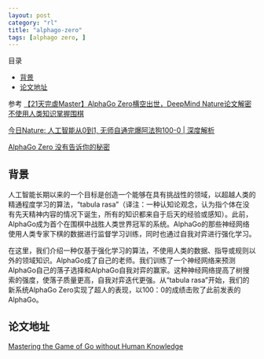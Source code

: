```yaml
---
layout: post
category: "rl"
title: "alphago-zero"
tags: [alphago zero, ]
---
```


目录

<!-- TOC -->

- [背景](#背景)
- [论文地址](#论文地址)

<!-- /TOC -->

参考
[【21天完虐Master】AlphaGo Zero横空出世，DeepMind Nature论文解密不使用人类知识掌握围棋](https://mp.weixin.qq.com/s?__biz=MzI3MTA0MTk1MA==&mid=2652006424&idx=1&sn=d0be3ac450e735cbd9946de4f155fc42&chksm=f1211ce9c65695ff159a3f44d31abc92ad9494bef122082a09089d3ffeaa9e74678db1256392&mpshare=1&scene=1&srcid=10192t2Uq9DfDmj8F6gQ652a&pass_ticket=h3hZq0WHA7Cyui0YBndmrxji2MHJPRFf2%2F6zqKyUTOnTIhZZuESFoAbpmgeoETVa#rd)

[今日Nature: 人工智能从0到1, 无师自通完爆阿法狗100-0 | 深度解析](https://mp.weixin.qq.com/s?__biz=MzA4NDQwNDQ2Nw==&mid=2650480675&idx=1&sn=9cfb29cb37fa28892cae59775ba6b816&chksm=87e831bfb09fb8a92f24ad7516e51ca215cefa627d3fa0d4a82b334418a8311dd37ee02e9e29&mpshare=1&scene=1&srcid=1019QrErNgHVFjp0D7xARMyj&pass_ticket=h3hZq0WHA7Cyui0YBndmrxji2MHJPRFf2%2F6zqKyUTOnTIhZZuESFoAbpmgeoETVa#rd)

[AlphaGo Zero 没有告诉你的秘密](https://mp.weixin.qq.com/s?__biz=MjM5ODIzNDQ3Mw==&mid=2649967631&idx=1&sn=c3ebeaa66be9a920bfdad91020da3ed1&chksm=beca3c0989bdb51f9ff1d3f89cbe05d5b0822db9fa89d912abfe6660e6c070abeabcf44b733f&mpshare=1&scene=1&srcid=1019F9cifstsNiGxC0gaOwGc&pass_ticket=h3hZq0WHA7Cyui0YBndmrxji2MHJPRFf2%2F6zqKyUTOnTIhZZuESFoAbpmgeoETVa#rd)

## 背景

人工智能长期以来的一个目标是创造一个能够在具有挑战性的领域，以超越人类的精通程度学习的算法，“tabula rasa”（译注：一种认知论观念，认为指个体在没有先天精神内容的情况下诞生，所有的知识都来自于后天的经验或感知）。此前，AlphaGo成为首个在围棋中战胜人类世界冠军的系统。AlphaGo的那些神经网络使用人类专家下棋的数据进行监督学习训练，同时也通过自我对弈进行强化学习。

在这里，我们介绍一种仅基于强化学习的算法，不使用人类的数据、指导或规则以外的领域知识。AlphaGo成了自己的老师。我们训练了一个神经网络来预测AlphaGo自己的落子选择和AlphaGo自我对弈的赢家。这种神经网络提高了树搜索的强度，使落子质量更高，自我对弈迭代更强。从“tabula rasa”开始，我们的新系统AlphaGo Zero实现了超人的表现，以100：0的成绩击败了此前发表的AlphaGo。

## 论文地址

[Mastering the Game of Go without Human Knowledge](../assets/agz_unformatted_nature.pdf)


